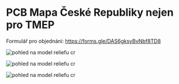 # PCB Mapa České Republiky nejen pro TMEP

Formulář pro objednání: https://forms.gle/DAS6gksyBvNbf8TD8

![pohled na model reliefu cr](https://github.com/tomasbrincil/pcb_mapa_cr_1/blob/main/doc/map1.jpeg)

![pohled na model reliefu cr](https://github.com/tomasbrincil/pcb_mapa_cr_1/blob/main/doc/view_top.png)

![pohled na model reliefu cr](https://github.com/tomasbrincil/pcb_mapa_cr_1/blob/main/doc/view_bottom.png)
